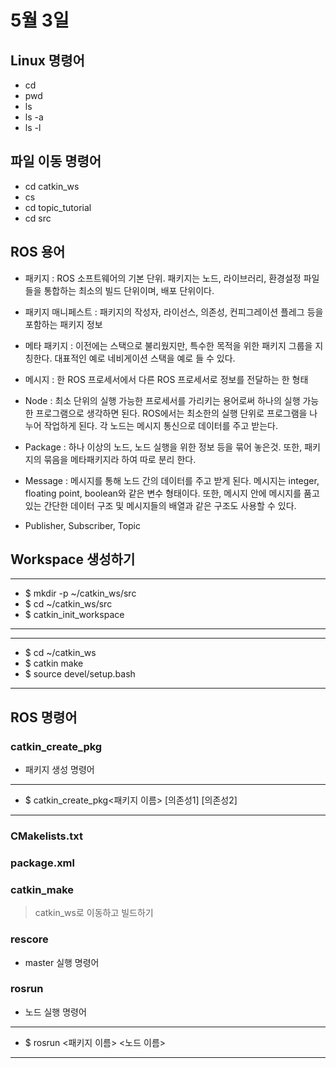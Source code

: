 # 5월 3일

## Linux 명령어

- cd
- pwd
- ls
- ls -a
- ls -l

## 파일 이동 명령어
- cd catkin_ws
- cs
- cd topic_tutorial
- cd src

## ROS 용어
- 패키지 : ROS 소프트웨어의 기본 단위. 패키지는 노드, 라이브러리, 환경설정 파일들을 통합하는 최소의 빌드 단위이며, 배포 단위이다.
- 패키지 매니페스트 : 패키지의 작성자, 라이선스, 의존성, 컨피그레이션 플레그 등을 포함하는 패키지 정보
- 메타 패키지 : 이전에는 스택으로 불리웠지만, 특수한 목적을 위한 패키지 그룹을 지칭한다. 대표적인 예로 네비게이션 스택을 예로 들 수 있다.
- 메시지 : 한 ROS 프로세서에서 다른 ROS 프로세서로 정보를 전달하는 한 형태

- Node : 최소 단위의 실행 가능한 프로세서를 가리키는 용어로써 하나의 실행 가능한 프로그램으로 생각하면 된다. ROS에서는 최소한의 실행 단위로 프로그램을 나누어 작업하게 된다. 각 노드는 메시지 통신으로 데이터를 주고 받는다.
- Package : 하나 이상의 노드, 노드 실행을 위한 정보 등을 묶어 놓은것. 또한, 패키지의 묶음을  메타패키지라 하여 따로 분리 한다.
- Message : 메시지를 통해 노드 간의 데이터를 주고 받게 된다. 메시지는 integer, floating point, boolean와 같은 변수 형태이다. 또한, 메시지 안에 메시지를 품고 있는 간단한 데이터 구조 및 메시지들의 배열과 같은 구조도 사용할 수 있다.
- Publisher, Subscriber, Topic
## Workspace 생성하기
*****
- $ mkdir -p ~/catkin_ws/src
- $ cd ~/catkin_ws/src
- $ catkin_init_workspace
*****
*****
- $ cd ~/catkin_ws
- $ catkin make
- $ source devel/setup.bash
*****
## ROS 명령어

### catkin_create_pkg

- 패키지 생성 명령어

*****
- $ catkin_create_pkg<패키지 이름> [의존성1] [의존성2]
*****
### CMakelists.txt
### package.xml
### catkin_make
> catkin_ws로 이동하고 빌드하기

### rescore
- master 실행 명령어

### rosrun
- 노드 실행 명령어
*****
- $ rosrun <패키지 이름> <노드 이름>
*****

